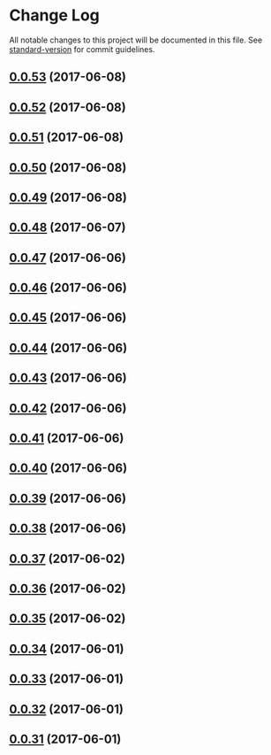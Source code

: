 # Change Log

All notable changes to this project will be documented in this file. See [standard-version](https://github.com/conventional-changelog/standard-version) for commit guidelines.

<a name="0.0.53"></a>
## [0.0.53](https://github.ibm.com/chads/WatsonWorkspace/compare/v0.0.52...v0.0.53) (2017-06-08)



<a name="0.0.52"></a>
## [0.0.52](https://github.ibm.com/chads/WatsonWorkspace/compare/v0.0.51...v0.0.52) (2017-06-08)



<a name="0.0.51"></a>
## [0.0.51](https://github.ibm.com/chads/WatsonWorkspace/compare/v0.0.50...v0.0.51) (2017-06-08)



<a name="0.0.50"></a>
## [0.0.50](https://github.ibm.com/chads/WatsonWorkspace/compare/v0.0.49...v0.0.50) (2017-06-08)



<a name="0.0.49"></a>
## [0.0.49](https://github.ibm.com/chads/WatsonWorkspace/compare/v0.0.48...v0.0.49) (2017-06-08)



<a name="0.0.48"></a>
## [0.0.48](https://github.ibm.com/chads/WatsonWorkspace/compare/v0.0.47...v0.0.48) (2017-06-07)



<a name="0.0.47"></a>
## [0.0.47](https://github.ibm.com/chads/WatsonWorkspace/compare/v0.0.46...v0.0.47) (2017-06-06)



<a name="0.0.46"></a>
## [0.0.46](https://github.ibm.com/chads/WatsonWorkspace/compare/v0.0.45...v0.0.46) (2017-06-06)



<a name="0.0.45"></a>
## [0.0.45](https://github.ibm.com/chads/WatsonWorkspace/compare/v0.0.44...v0.0.45) (2017-06-06)



<a name="0.0.44"></a>
## [0.0.44](https://github.ibm.com/chads/WatsonWorkspace/compare/v0.0.43...v0.0.44) (2017-06-06)



<a name="0.0.43"></a>
## [0.0.43](https://github.ibm.com/chads/WatsonWorkspace/compare/v0.0.42...v0.0.43) (2017-06-06)



<a name="0.0.42"></a>
## [0.0.42](https://github.ibm.com/chads/WatsonWorkspace/compare/v0.0.41...v0.0.42) (2017-06-06)



<a name="0.0.41"></a>
## [0.0.41](https://github.ibm.com/chads/WatsonWorkspace/compare/v0.0.40...v0.0.41) (2017-06-06)



<a name="0.0.40"></a>
## [0.0.40](https://github.ibm.com/chads/WatsonWorkspace/compare/v0.0.39...v0.0.40) (2017-06-06)



<a name="0.0.39"></a>
## [0.0.39](https://github.ibm.com/chads/WatsonWorkspace/compare/v0.0.38...v0.0.39) (2017-06-06)



<a name="0.0.38"></a>
## [0.0.38](https://github.ibm.com/chads/WatsonWorkspace/compare/v0.0.37...v0.0.38) (2017-06-06)



<a name="0.0.37"></a>
## [0.0.37](https://github.ibm.com/chads/WatsonWorkspace/compare/v0.0.36...v0.0.37) (2017-06-02)



<a name="0.0.36"></a>
## [0.0.36](https://github.ibm.com/chads/WatsonWorkspace/compare/v0.0.35...v0.0.36) (2017-06-02)



<a name="0.0.35"></a>
## [0.0.35](https://github.ibm.com/chads/WatsonWorkspace/compare/v0.0.34...v0.0.35) (2017-06-02)



<a name="0.0.34"></a>
## [0.0.34](https://github.ibm.com/chads/WatsonWorkspace/compare/v0.0.33...v0.0.34) (2017-06-01)



<a name="0.0.33"></a>
## [0.0.33](https://github.ibm.com/chads/WatsonWorkspace/compare/v0.0.32...v0.0.33) (2017-06-01)



<a name="0.0.32"></a>
## [0.0.32](https://github.ibm.com/chads/WatsonWorkspace/compare/v0.0.31...v0.0.32) (2017-06-01)



<a name="0.0.31"></a>
## [0.0.31](https://github.ibm.com/chads/WatsonWorkspace/compare/v0.0.30...v0.0.31) (2017-06-01)
